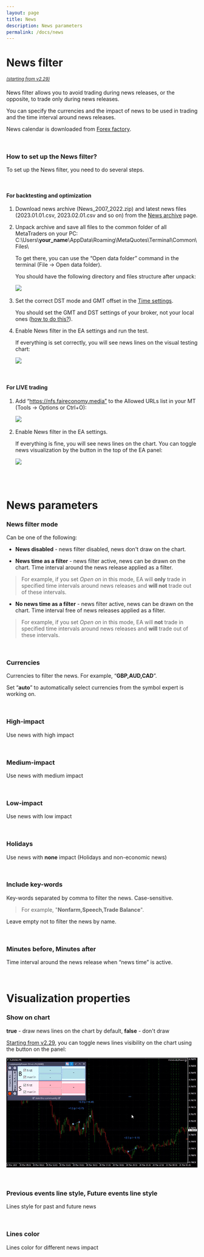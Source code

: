 ```yaml
---
layout: page
title: News
description: News parameters
permalink: /docs/news
---
```


# News filter

<sup>[*(starting from v2.29)*](/docs/versions-history#20210403-229)</sup>

News filter allows you to avoid trading during news releases, or the opposite, to trade only during news releases.

You can specify the currencies and the impact of news to be used in trading and the time interval around news releases.

News calendar is downloaded from [Forex factory](https://www.forexfactory.com/calendar.php).

<br />

### How to set up the News filter?

To set up the News filter, you need to do several steps.

<br />

#### For backtesting and optimization

1. Download news archive (News_2007_2022.zip) and latest news files (2023.01.01.csv, 2023.02.01.csv and so on) from the [News archive](/docs/news/archive) page.

2. Unpack archive and save all files to the common folder of all MetaTraders on your PC: C:\Users\\**your_name**\\AppData\Roaming\MetaQuotes\Terminal\Common\Files\

   To get there, you can use the “Open data folder” command in the terminal (File -> Open data folder).

   You should have the following directory and files structure after unpack:

   ![]({{site.baseurl}}/assets/img/docs/news1.png)

3. Set the correct DST mode and GMT offset in the [Time settings](/docs/time).
   
   You should set the GMT and DST settings of your broker, not your local ones ([how to do this?](/docs/FAQ/gmt-and-dst)).

4. Enable News filter in the EA settings and run the test.
   
   If everything is set correctly, you will see news lines on the visual testing chart:

   ![]({{site.baseurl}}/assets/img/docs/news2.png)

<br />

#### For LIVE trading

1. Add “https://nfs.faireconomy.media” to the Allowed URLs list in your MT (Tools -> Options or Ctrl+O):

   ![]({{site.baseurl}}/assets/img/docs/news3.png)

2. Enable News filter in the EA settings.

   If everything is fine, you will see news lines on the chart. You can toggle news visualization by the button in the top of the EA panel:

   ![]({{site.baseurl}}/assets/img/docs/news4.png)

<br />
<br />

# News parameters

### News filter mode

Can be one of the following:
* **News disabled** - news filter disabled, news don't draw on the chart.


* **News time as a filter** - news filter active, news can be drawn on the chart. Time interval around the news release applied as a filter.

> For example, if you set _Open on_ in this mode, EA will **only** trade in specified time intervals around news releases and **will not** trade out of these intervals.

* **No news time as a filter** - news filter active, news can be drawn on the chart. Time interval free of news releases applied as a filter.

> For example, if you set _Open on_ in this mode, EA will **not** trade in specified time intervals around news releases and **will** trade out of these intervals.

<br />

### Currencies

Currencies to filter the news. For example, “**GBP,AUD,CAD**”.

Set “**auto**” to automatically select currencies from the symbol expert is working on.

<br />

### High-impact

Use news with high impact

<br />

### Medium-impact

Use news with medium impact

<br />

### Low-impact

Use news with low impact

<br />

### Holidays

Use news with **none** impact (Holidays and non-economic news)

<br />

### Include key-words

Key-words separated by comma to filter the news. Case-sensitive.

> For example, "**Nonfarm,Speech,Trade Balance**".

Leave empty not to filter the news by name.

<br />

### Minutes before, Minutes after

Time interval around the news release when “news time” is active.


<br />

# Visualization properties

### Show on chart

**true** - draw news lines on the chart by default, **false** - don't draw

[Starting from v2.29](/docs/versions-history#20210403-229), you can toggle news lines visibility on the chart using the button on the panel:

![show_orders.gif](..%2Fassets%2Fimg%2Fdocs%2Fshow_orders.gif)

<br />

### Previous events line style, Future events line style

Lines style for past and future news

<br />

### Lines color

Lines color for different news impact
